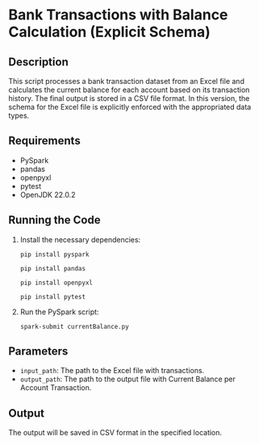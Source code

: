 # Bank Transactions with Balance Calculation (Explicit Schema)

## Description
This script processes a bank transaction dataset from an Excel file and calculates the current balance for each account based on its transaction history. The final output is stored in a CSV file format. In this version, the schema for the Excel file is explicitly enforced with the appropriated data types.

## Requirements
- PySpark
- pandas
- openpyxl
- pytest
- OpenJDK 22.0.2

## Running the Code

1. Install the necessary dependencies:
    ```
    pip install pyspark
    ```
    
    ```
    pip install pandas
    ```

    ```
    pip install openpyxl
    ```

    ```
    pip install pytest
    ```

2. Run the PySpark script:
    ```
    spark-submit currentBalance.py
    ```

## Parameters
- `input_path`: The path to the Excel file with transactions.
- `output_path`: The path to the output file with Current Balance per Account Transaction.

## Output
The output will be saved in CSV format in the specified location.
